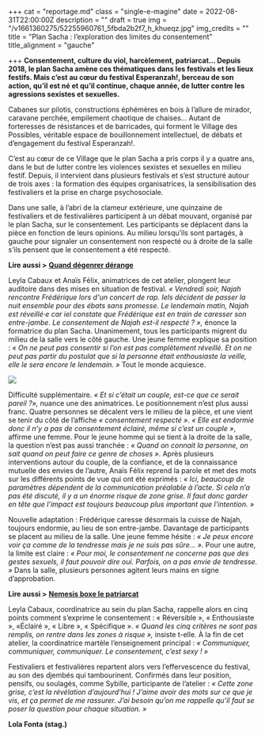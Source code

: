 +++
cat = "reportage.md"
class = "single-e-magine"
date = 2022-08-31T22:00:00Z
description = ""
draft = true
img = "/v1661360275/52255960761_5fbda2b2f7_h_khueqz.jpg"
img_credits = ""
title = "Plan Sacha : l’exploration des limites du consentement"
title_alignment = "gauche"

+++
**Consentement, culture du viol, harcèlement, patriarcat… Depuis 2018, le plan Sacha amène ces thématiques dans les festivals et les lieux festifs. Mais c’est au cœur du festival Esperanzah!, berceau de son action, qu’il est né et qu’il continue, chaque année, de lutter contre les agressions sexistes et sexuelles.** 

Cabanes sur pilotis, constructions éphémères en bois à l’allure de mirador, caravane perchée, empilement chaotique de chaises… Autant de forteresses de résistances et de barricades, qui forment le Village des Possibles, véritable espace de bouillonnement intellectuel, de débats et d’engagement du festival Esperanzah!.

C’est au cœur de ce Village que le plan Sacha a pris corps il y a quatre ans, dans le but de lutter contre les violences sexistes et sexuelles en milieu festif. Depuis, il intervient dans plusieurs festivals et s’est structuré autour de trois axes : la formation des équipes organisatrices, la sensibilisation des festivaliers et la prise en charge psychosociale.

Dans une salle, à l’abri de la clameur extérieure, une quinzaine de festivaliers et de festivalières participent à un débat mouvant, organisé par le plan Sacha, sur le consentement. Les participants se déplacent dans la pièce en fonction de leurs opinions. Au milieu lorsqu’ils sont partagés, à gauche pour signaler un consentement non respecté ou à droite de la salle s’ils pensent que le consentement a été respecté.

**Lire aussi >** [**Quand dégenrer dérange**](https://www.imagine-magazine.com/libre-acces/analyse/quand-degenrer-derange/)

Leyla Cabaux et Anaïs Félix, animatrices de cet atelier, plongent leur auditoire dans des mises en situation de festival. _« Vendredi soir, Najah rencontre Frédérique lors d'un concert de rap. Iels décident de passer la nuit ensemble pour des ébats sans promesse. Le lendemain matin, Najah est réveillé·e car iel constate que Frédérique est en train de caresser son entre-jambe. Le consentement de Najah est-il respecté ? »,_ énonce la formatrice du plan Sacha. Unanimement, tous les participants migrent du milieu de la salle vers le côté gauche. Une jeune femme explique sa position : _« On ne peut pas consentir si l’on est pas complètement réveillé. Et on ne peut pas partir du postulat que si la personne était enthousiaste la veille, elle le sera encore le lendemain. »_ Tout le monde acquiesce.

![](https://res.cloudinary.com/drg3m95yg/image/upload/c_limit,dpr_auto,q_70,w_1000,f_auto/v1661360258/52255974578_9c090d31bc_h_txa1zu.jpg)

Difficulté supplémentaire. _« Et si c’était un couple, est-ce que ce serait pareil ?»,_ nuance une des animatrices. Le positionnement n’est plus aussi franc. Quatre personnes se décalent vers le milieu de la pièce, et une vient se tenir du côté de l’affiche _« consentement respecté »_. _« Elle est endormie donc il n’y a pas de consentement éclairé, même si c’est un couple »_, affirme une femme. Pour le jeune homme qui se tient à la droite de la salle, la question n’est pas aussi tranchée : _« Quand on connait la personne, on sait quand on peut faire ce genre de choses »_. Après plusieurs interventions autour du couple, de la confiance, et de la connaissance mutuelle des envies de l’autre, Anaïs Félix reprend la parole et met des mots sur les différents points de vue qui ont été exprimés : _« Ici, beaucoup de paramètres dépendent de la communication préalable à l’acte. Si cela n’a pas été discuté, il y a un énorme risque de zone grise. Il faut donc garder en tête que l’impact est toujours beaucoup plus important que l’intention. »_

Nouvelle adaptation : Frédérique caresse désormais la cuisse de Najah, toujours endormie, au lieu de son entre-jambe. Davantage de participants se placent au milieu de la salle. Une jeune femme hésite : _« Je peux encore voir ça comme de la tendresse mais je ne suis pas sûre… »._ Pour une autre, la limite est claire : _« Pour moi, le consentement ne concerne pas que des gestes sexuels, il faut pouvoir dire oui. Parfois, on a pas envie de tendresse. »_ Dans la salle, plusieurs personnes agitent leurs mains en signe d’approbation.

**Lire aussi >** [**Nemesis boxe le patriarcat**](https://www.imagine-magazine.com/libre-acces/reportage/nemesis-boxe-le-patriarcat/)

Leyla Cabaux, coordinatrice au sein du plan Sacha, rappelle alors en cinq points comment s’exprime le consentement : « Réversible », « Enthousiaste », «Éclairé », « Libre », « Spécifique ». _« Quand les cinq critères ne sont pas remplis, on rentre dans les zones à risque »,_ insiste t-elle. À la fin de cet atelier, la coordinatrice martèle l’enseignement principal : _« Communiquer, communiquer, communiquer. Le consentement, c’est sexy ! »_

Festivaliers et festivalières repartent alors vers l’effervescence du festival, au son des djembés qui tambourinent. Confirmés dans leur position, pensifs, ou soulagés, comme Sybille, participante de l’atelier : _« Cette zone grise, c’est la révélation d’aujourd’hui ! J’aime avoir des mots sur ce que je vis, et ça permet de me rassurer. J’ai besoin qu’on me rappelle qu’il faut se poser la question pour chaque situation. »_

**Lola Fonta (stag.)**